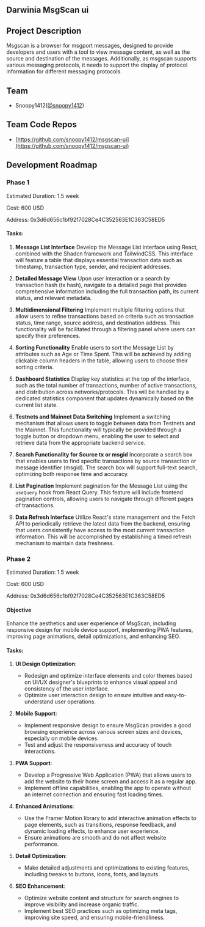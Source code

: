 ## Darwinia MsgScan ui

## Project Description

Msgscan is a browser for msgport messages, designed to provide developers and users with a tool to view message content, as well as the source and destination of the messages. Additionally, as msgscan supports various messaging protocols, it needs to support the display of protocol information for different messaging protocols.

## Team

- Snoopy1412([@snoopy1412](https://github.com/snoopy1412))

## Team Code Repos

- [https://github.com/snoopy1412/msgscan-ui](https://github.com/snoopy1412/msgscan-ui)

## Development Roadmap

### **Phase 1**

Estimated Duration: 1.5 week

Cost: 600 USD

Address: 0x3d6d656c1bf92f7028Ce4C352563E1C363C58ED5

#### Tasks:

1. **Message List Interface**
   Develop the Message List interface using React, combined with the Shadcn framework and TailwindCSS. This interface will feature a table that displays essential transaction data such as timestamp, transaction type, sender, and recipient addresses.

2. **Detailed Message View**
   Upon user interaction or a search by transaction hash (tx hash), navigate to a detailed page that provides comprehensive information including the full transaction path, its current status, and relevant metadata.

3. **Multidimensional Filtering**
   Implement multiple filtering options that allow users to refine transactions based on criteria such as transaction status, time range, source address, and destination address. This functionality will be facilitated through a filtering panel where users can specify their preferences.

4. **Sorting Functionality**
   Enable users to sort the Message List by attributes such as Age or Time Spent. This will be achieved by adding clickable column headers in the table, allowing users to choose their sorting criteria.

5. **Dashboard Statistics**
   Display key statistics at the top of the interface, such as the total number of transactions, number of active transactions, and distribution across networks/protocols. This will be handled by a dedicated statistics component that updates dynamically based on the current list state.

6. **Testnets and Mainnet Data Switching**
   Implement a switching mechanism that allows users to toggle between data from Testnets and the Mainnet. This functionality will typically be provided through a toggle button or dropdown menu, enabling the user to select and retrieve data from the appropriate backend service.

7. **Search Functionality for Source tx or msgid**
   Incorporate a search box that enables users to find specific transactions by source transaction or message identifier (msgid). The search box will support full-text search, optimizing both response time and accuracy.

8. **List Pagination**
   Implement pagination for the Message List using the `useQuery` hook from React Query. This feature will include frontend pagination controls, allowing users to navigate through different pages of transactions.

9. **Data Refresh Interface**
   Utilize React's state management and the Fetch API to periodically retrieve the latest data from the backend, ensuring that users consistently have access to the most current transaction information. This will be accomplished by establishing a timed refresh mechanism to maintain data freshness.

### **Phase 2**

Estimated Duration: 1.5 week

Cost: 600 USD

Address: 0x3d6d656c1bf92f7028Ce4C352563E1C363C58ED5

#### Objective

Enhance the aesthetics and user experience of MsgScan, including responsive design for mobile device support, implementing PWA features, improving page animations, detail optimizations, and enhancing SEO.

#### Tasks:

1. **UI Design Optimization**:

   - Redesign and optimize interface elements and color themes based on UI/UX designer's blueprints to enhance visual appeal and consistency of the user interface.
   - Optimize user interaction design to ensure intuitive and easy-to-understand user operations.

2. **Mobile Support**:

   - Implement responsive design to ensure MsgScan provides a good browsing experience across various screen sizes and devices, especially on mobile devices.
   - Test and adjust the responsiveness and accuracy of touch interactions.

3. **PWA Support**:

   - Develop a Progressive Web Application (PWA) that allows users to add the website to their home screen and access it as a regular app.
   - Implement offline capabilities, enabling the app to operate without an internet connection and ensuring fast loading times.

4. **Enhanced Animations**:

   - Use the Framer Motion library to add interactive animation effects to page elements, such as transitions, response feedback, and dynamic loading effects, to enhance user experience.
   - Ensure animations are smooth and do not affect website performance.

5. **Detail Optimization**:

   - Make detailed adjustments and optimizations to existing features, including tweaks to buttons, icons, fonts, and layouts.

6. **SEO Enhancement**:
   - Optimize website content and structure for search engines to improve visibility and increase organic traffic.
   - Implement best SEO practices such as optimizing meta tags, improving site speed, and ensuring mobile-friendliness.
